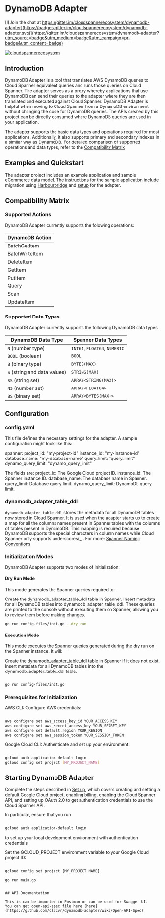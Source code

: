 # DynamoDB Adapter

[![Join the chat at
https://gitter.im/cloudspannerecosystem/dynamodb-adapter](https://badges.gitter.im/cloudspannerecosystem/dynamodb-adapter.svg)](https://gitter.im/cloudspannerecosystem/dynamodb-adapter?utm_source=badge&utm_medium=badge&utm_campaign=pr-badge&utm_content=badge)

[![cloudspannerecosystem](https://circleci.com/gh/cloudspannerecosystem/dynamodb-adapter.svg?style=svg)](https://circleci.com/gh/cloudspannerecosystem/dynamodb-adapter)

## Introduction

DynamoDB Adapter is a tool that translates AWS DynamoDB queries to Cloud
Spanner equivalent queries and runs those queries on Cloud Spanner. The
adapter serves as a proxy whereby applications that use DynamoDB can send their
queries to the adapter where they are then translated and executed against
Cloud Spanner. DynamoDB Adapter is helpful when moving to Cloud Spanner from
a DynamoDB environment without changing the code for DynamoDB queries. The APIs
created by this project can be directly consumed where DynamoDB queries are
used in your application.

The adapter supports the basic data types and operations required for most
applications.  Additionally, it also supports primary and secondary indexes in
a similar way as DynamoDB. For detailed comparison of supported operations and
data types, refer to the [Compatibility Matrix](#compatibility_matrix)

## Examples and Quickstart

The adapter project includes an example application and sample eCommerce
data model. The [instructions](./examples/README.md) for the sample
application include migration using [Harbourbridge](https://github.com/cloudspannerecosystem/harbourbridge)
and [setup](./examples/README.md#initialize_the_adapter_configuration) for
the adapter.

## Compatibility Matrix

### Supported Actions

DynamoDB Adapter currently supports the folowing operations:

| DynamoDB Action |
|----------------|
| BatchGetItem |
| BatchWriteItem |
| DeleteItem |
| GetItem |
| PutItem |
| Query |
| Scan |
| UpdateItem |

### Supported Data Types

DynamoDB Adapter currently supports the following DynamoDB data types

| DynamoDB Data Type            | Spanner Data Types |
| ------------------------------| ------------------ |
| `N` (number type)             | `INT64`, `FLOAT64`, `NUMERIC` |
| `BOOL` (boolean)              | `BOOL` |
| `B` (binary type)             | `BYTES(MAX)` |
| `S` (string and data values)  | `STRING(MAX)` |
| `SS` (string set)             | `ARRAY<STRING(MAX)>` |
| `NS` (number set)             | `ARRAY<FLOAT64>` |
| `BS` (binary set)             | `ARRAY<BYTES(MAX)>` |

## Configuration

### config.yaml

This file defines the necessary settings for the adapter.
A sample configuration might look like this:

spanner:
        project_id: "my-project-id"
        instance_id: "my-instance-id"
        database_name: "my-database-name"
        query_limit: "query_limit"
        dynamo_query_limit: "dynamo_query_limit"

The fields are:
project_id: The Google Cloud project ID.
instance_id: The Spanner instance ID.
database_name: The database name in Spanner.
query_limit: Database query limit.
dynamo_query_limit: DynamoDb query limit.

### dynamodb_adapter_table_ddl

`dynamodb_adapter_table_ddl` stores the metadata for all DynamoDB tables now
stored in Cloud Spanner. It is used when the adapter starts up to create a map
for all the columns names present in Spanner tables with the columns of tables
present in DynamoDB. This mapping is required because DynamoDB supports the
special characters in column names while Cloud Spanner only supports
underscores(_). For more: [Spanner Naming Conventions](https://cloud.google.com/spanner/docs/data-definition-language#naming_conventions)

### Initialization Modes

DynamoDB Adapter supports two modes of initialization:

#### Dry Run Mode

This mode generates the Spanner queries required to:

Create the dynamodb_adapter_table_ddl table in Spanner.
Insert metadata for all DynamoDB tables into dynamodb_adapter_table_ddl.
These queries are printed to the console without executing them on Spanner,
allowing you to review them before making changes.

```sh
go run config-files/init.go --dry_run
```

#### Execution Mode

This mode executes the Spanner queries generated
during the dry run on the Spanner instance. It will:

Create the dynamodb_adapter_table_ddl table in Spanner if it does not exist.
Insert metadata for all DynamoDB tables into the dynamodb_adapter_table_ddl table.

```sh

go run config-files/init.go

```

### Prerequisites for Initialization

AWS CLI:
Configure AWS credentials:

```sh

aws configure set aws_access_key_id YOUR_ACCESS_KEY
aws configure set aws_secret_access_key YOUR_SECRET_KEY
aws configure set default.region YOUR_REGION
aws configure set aws_session_token YOUR_SESSION_TOKEN

```

Google Cloud CLI:
Authenticate and set up your environment:

```sh

gcloud auth application-default login
gcloud config set project [MY_PROJECT_NAME]

```

## Starting DynamoDB Adapter

Complete the steps described in
[Set up](https://cloud.google.com/spanner/docs/getting-started/set-up), which
covers creating and setting a default Google Cloud project, enabling billing,
enabling the Cloud Spanner API, and setting up OAuth 2.0 to get authentication
credentials to use the Cloud Spanner API.

In particular, ensure that you run

```sh

gcloud auth application-default login

```

to set up your local development environment with authentication credentials.

Set the GCLOUD_PROJECT environment variable to your Google Cloud project ID:

```sh

gcloud config set project [MY_PROJECT NAME]

```

```sh
go run main.go

```

```

## API Documentation

This is can be imported in Postman or can be used for Swagger UI.
You can get open-api-spec file here [here](https://github.com/cldcvr/dynamodb-adapter/wiki/Open-API-Spec)
